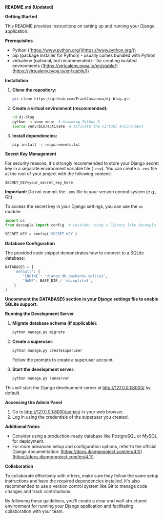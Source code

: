 **README.md (Updated)**

**Getting Started**

This README provides instructions on setting up and running your Django application.

**Prerequisites**

- Python ([https://www.python.org/](https://www.python.org/))
- pip (package installer for Python) - usually comes bundled with Python
- virtualenv (optional, but recommended) - for creating isolated environments ([https://virtualenv.pypa.io/en/stable/](https://virtualenv.pypa.io/en/stable/))

**Installation**

1. **Clone the repository:**

   ```bash
   git clone https://github.com/FrankCasanova/dj-blog.git
   ```

2. **Create a virtual environment (recommended):**

   ```bash
   cd dj-blog
   python -m venv venv  # Assuming Python 3
   source venv/bin/activate  # Activate the virtual environment
   ```

3. **Install dependencies:**

   ```bash
   pip install -r requirements.txt
   ```

**Secret Key Management**

For security reasons, it's strongly recommended to store your Django secret key in a separate environment variable file (`.env`). You can create a `.env` file at the root of your project with the following content:

   ```
   SECRET_KEY=your_secret_key_here
   ```

**Important:** Do not commit the `.env` file to your version control system (e.g., Git).

To access the secret key in your Django settings, you can use the `os` module:

   ```python
   import os
   from decouple import config  # Consider using a library like decouple

   SECRET_KEY = config('SECRET_KEY')
   ```

**Database Configuration**

The provided code snippet demonstrates how to connect to a SQLite database:

```python
DATABASES = {
    'default': {
        'ENGINE': 'django.db.backends.sqlite3',
        'NAME': BASE_DIR / 'db.sqlite3',
    }
}
```

**Uncomment the DATABASES section in your Django settings file to enable SQLite support.**

**Running the Development Server**

1. **Migrate database schema (if applicable):**

   ```bash
   python manage.py migrate
   ```

2. **Create a superuser:**

   ```bash
   python manage.py createsuperuser
   ```

   Follow the prompts to create a superuser account.

3. **Start the development server:**

   ```bash
   python manage.py runserver
   ```

This will start the Django development server at http://127.0.0.1:8000/ by default.

**Accessing the Admin Panel**

1. Go to http://127.0.0.1:8000/admin/ in your web browser.
2. Log in using the credentials of the superuser you created.

**Additional Notes**

- Consider using a production-ready database like PostgreSQL or MySQL for deployment.
- For more advanced setup and configuration options, refer to the official Django documentation: [https://docs.djangoproject.com/en/4.1/](https://docs.djangoproject.com/en/4.1/)

**Collaboration**

To collaborate effectively with others, make sure they follow the same setup instructions and have the required dependencies installed. It's also recommended to use a version control system like Git to manage code changes and track contributions.

By following these guidelines, you'll create a clear and well-structured environment for running your Django application and facilitating collaboration with your team.
